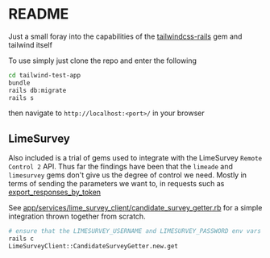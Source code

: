 # README

Just a small foray into the capabilities of the [tailwindcss-rails](https://github.com/rails/tailwindcss-rails) gem and tailwind itself

To use simply just clone the repo and enter the following

```bash
cd tailwind-test-app
bundle
rails db:migrate
rails s
```

then navigate to `http://localhost:<port>/` in your browser

## LimeSurvey

Also included is a trial of gems used to integrate with the LimeSurvey `Remote Control 2` API.
Thus far the findings have been that the `limeade` and `limesurvey` gems don't give us the degree of control we need.
Mostly in terms of sending the parameters we want to, in requests such as [export_responses_by_token](https://api.limesurvey.org/classes/remotecontrol_handle.html#method_export_responses_by_token)

See [app/services/lime_survey_client/candidate_survey_getter.rb](https://github.com/colyn-tomahawk-labs/tailwind-test-app/blob/master/app/services/lime_survey_client/candidate_survey_getter.rb) for a simple integration thrown together from scratch.

```bash
# ensure that the LIMESURVEY_USERNAME and LIMESURVEY_PASSWORD env vars are set in .env
rails c
LimeSurveyClient::CandidateSurveyGetter.new.get
```